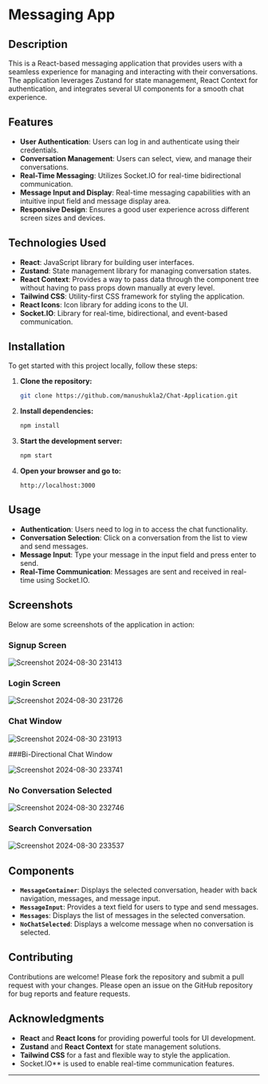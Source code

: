 

# Messaging App

## Description

This is a React-based messaging application that provides users with a seamless experience for managing and interacting with their conversations. The application leverages Zustand for state management, React Context for authentication, and integrates several UI components for a smooth chat experience.

## Features

- **User Authentication**: Users can log in and authenticate using their credentials.
- **Conversation Management**: Users can select, view, and manage their conversations.
-  **Real-Time Messaging**: Utilizes Socket.IO for real-time bidirectional communication.
- **Message Input and Display**: Real-time messaging capabilities with an intuitive input field and message display area.
- **Responsive Design**: Ensures a good user experience across different screen sizes and devices.

## Technologies Used

- **React**: JavaScript library for building user interfaces.
- **Zustand**: State management library for managing conversation states.
- **React Context**: Provides a way to pass data through the component tree without having to pass props down manually at every level.
- **Tailwind CSS**: Utility-first CSS framework for styling the application.
- **React Icons**: Icon library for adding icons to the UI.
-  **Socket.IO**: Library for real-time, bidirectional, and event-based communication.

## Installation

To get started with this project locally, follow these steps:

1. **Clone the repository:**
   ```bash
   git clone https://github.com/manushukla2/Chat-Application.git
   ```



2. **Install dependencies:**
   ```bash
   npm install
   ```

3. **Start the development server:**
   ```bash
   npm start
   ```

4. **Open your browser and go to:**
   ```
   http://localhost:3000
   ```

## Usage

- **Authentication**: Users need to log in to access the chat functionality.
- **Conversation Selection**: Click on a conversation from the list to view and send messages.
- **Message Input**: Type your message in the input field and press enter to send.
- **Real-Time Communication**: Messages are sent and received in real-time using Socket.IO.

## Screenshots

Below are some screenshots of the application in action:

### Signup Screen



![Screenshot 2024-08-30 231413](https://github.com/user-attachments/assets/19d51305-abae-4ff1-85ff-e93fc4604062)



### Login Screen



![Screenshot 2024-08-30 231726](https://github.com/user-attachments/assets/5c346281-af30-4606-938c-78c1db1c23f3)

### Chat Window


![Screenshot 2024-08-30 231913](https://github.com/user-attachments/assets/2145acfa-4bdf-45a4-a526-74bc7ddfa2ac)


###Bi-Directional Chat Window

![Screenshot 2024-08-30 233741](https://github.com/user-attachments/assets/7b9591c4-871e-481d-a78e-54e7784f6217)


### No Conversation Selected

![Screenshot 2024-08-30 232746](https://github.com/user-attachments/assets/094b0e3c-05ee-4e2a-96cf-a36f8907a930)


### Search Conversation 


![Screenshot 2024-08-30 233537](https://github.com/user-attachments/assets/0deb367a-a6f9-451f-ad39-70dd83125db3)


## Components

- **`MessageContainer`**: Displays the selected conversation, header with back navigation, messages, and message input.
- **`MessageInput`**: Provides a text field for users to type and send messages.
- **`Messages`**: Displays the list of messages in the selected conversation.
- **`NoChatSelected`**: Displays a welcome message when no conversation is selected.

## Contributing

Contributions are welcome! Please fork the repository and submit a pull request with your changes. Please open an issue on the GitHub repository for bug reports and feature requests.

## Acknowledgments

- **React** and **React Icons** for providing powerful tools for UI development.
- **Zustand** and **React Context** for state management solutions.
- **Tailwind CSS** for a fast and flexible way to style the application.
- Socket.IO** is used to enable real-time communication features.

---

